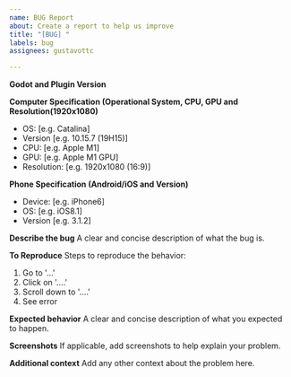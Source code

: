 ```yaml
---
name: BUG Report
about: Create a report to help us improve
title: "[BUG] "
labels: bug
assignees: gustavottc

---
```


**Godot and Plugin Version**

**Computer Specification (Operational System, CPU, GPU and Resolution(1920x1080)**
- OS: [e.g. Catalina]
- Version [e.g. 10.15.7 (19H15)]
- CPU: [e.g. Apple M1]
- GPU: [e.g. Apple M1 GPU]
- Resolution: [e.g. 1920x1080 (16:9)]

**Phone Specification (Android/iOS and Version)**
- Device: [e.g. iPhone6]
- OS: [e.g. iOS8.1]
- Version [e.g. 3.1.2]

**Describe the bug**
A clear and concise description of what the bug is.

**To Reproduce**
Steps to reproduce the behavior:
1. Go to '...'
2. Click on '....'
3. Scroll down to '....'
4. See error

**Expected behavior**
A clear and concise description of what you expected to happen.

**Screenshots**
If applicable, add screenshots to help explain your problem.

**Additional context**
Add any other context about the problem here.
